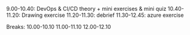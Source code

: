9.00-10.40: DevOps & CI/CD theory + mini exercises & mini quiz
10.40-11.20: Drawing exercise 
11.20-11.30: debrief
11.30-12.45: azure exercise 

Breaks:
10.00-10.10
11.00-11.10
12.00-12.10